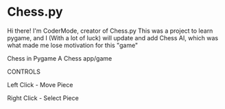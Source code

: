 # Chess.py


Hi there! I'm CoderMode, creator of Chess.py
This was a project to learn pygame, and I (With a lot of luck) will update and add Chess AI, which was what made me lose motivation for this "game"

Chess in Pygame
A Chess app/game 

CONTROLS

Left Click  -  Move Piece





Right Click  -  Select Piece
